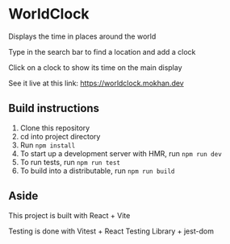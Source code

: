 # WorldClock

Displays the time in places around the world

Type in the search bar to find a location and add a clock

Click on a clock to show its time on the main display

See it live at this link: https://worldclock.mokhan.dev

## Build instructions
1. Clone this repository
2. cd into project directory
3. Run `npm install`
4. To start up a development server with HMR, run `npm run dev`
5. To run tests, run `npm run test`
6. To build into a distributable, run `npm run build`


## Aside
This project is built with React + Vite

Testing is done with Vitest + React Testing Library + jest-dom
